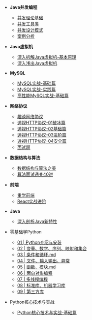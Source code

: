 <!-- docs/_sidebar.md -->

- **Java并发编程**
  - [并发理论基础](A类/A01-Java并发编程/[极客时间]-Java并发编程-第1部分-并发理论基础.md "并发编程理论基础")
  - [并发工具类](A类/A01-Java并发编程/[极客时间]-Java并发编程-第2部分-并发工具类.md "Java并发编程的工具类")
  - [并发设计模式](A类/A01-Java并发编程/[极客时间]-Java并发编程-第3部分-并发设计模式.md "并发编程的设计模式")
  - [案例分析](A类/A01-Java并发编程/[极客时间]-Java并发编程-第4部分-案例分析.md "并发编程案例分析")
  
- **Java虚拟机**
  - [深入拆解Java虚拟机-基本原理](A类/A02-Java虚拟机/[极客时间]-深入拆解Java虚拟机-01基本原理.md)
  - [深入浅出Java虚拟机](A类/A02-Java虚拟机/[拉勾教育]-深入浅出Java虚拟机.md)

- **MySQL**
  - [MySQL实战-基础篇](A类/A03-MySQL/[极客时间]-MySQL实战-01基础篇.md)
  - [MySQL实战-实践篇](A类/A03-MySQL/[极客时间]-MySQL实战-02实践篇.md)
  - [高性能MySQL实战-基础篇](A类/A03-MySQL/[拉勾教育]-高性能MySQL实战-01基础篇.md)

- **网络协议**
  - [趣谈网络协议](A类/A04-网络协议/[极客时间]-趣谈网络协议.md)
  - [透视HTTP协议-01破冰篇](A类/A04-网络协议/[极客时间]透视HTTP协议-01破冰篇.md)
  - [透视HTTP协议-02基础篇](A类/A04-网络协议/[极客时间]透视HTTP协议-02基础篇.md)
  - [透视HTTP协议-03进阶篇](A类/A04-网络协议/[极客时间]透视HTTP协议-03进阶篇.md)
  - [透视HTTP协议-04安全篇](A类/A04-网络协议/[极客时间]透视HTTP协议-04安全篇.md)
  - [面试题](A类/A04-网络协议/面试题.md)
  
- **数据结构与算法**
  - [数据结构与算法之美](A类/A05-数据结构与算法/[极客时间]-数据结构与算法之美.md)
  - [算法面试通关40讲](A类/A05-数据结构与算法/算法面试通关40讲.md)
  
- **前端**
  - [重学前端](A类/A06-前端/[极客时间]-重学前端.md)
  - [React实战进阶](A类/A06-前端/[极客时间]-React实战进阶.md)
  
- **Java**
  - [深入剖析Java新特性](A类/A07-Java/深入剖析Java新特性-模块1-提升编码效率.md)

- 零基础学Python
  - [01 | Python介绍与安装](A类/Python/零基础学Python/01Python介绍与安装.md)
  - [02 | 变量、数字、序列、映射和集合](A类/Python/零基础学Python/02变量、数字、序列、映射和集合.md)
  - [03 | 条件和循环.md](A类/Python/零基础学Python/03条件和循环.md)
  - [04 | 文件、输入输出、异常](A类/Python/零基础学Python/04文件、输入输出、异常.md)
  - [05 | 函数、模块.md](A类/Python/零基础学Python/05函数、模块.md)
  - [06 | 面向对象编程](A类/Python/零基础学Python/06面向对象编程.md)
  - [07 | 多线程编程](A类/Python/零基础学Python/07多线程编程.md)
  - [08 | 标准库、机器学习库](A类/Python/零基础学Python/08标准库、机器学习库.md)
  - [09 | 第三方库](A类/Python/零基础学Python/09第三方库.md)

- Python核心技术与实战
  - [Python核心技术与实战-基础篇](A类/Python/Python核心技术与实战/Python核心技术与实战-基础篇.md)
